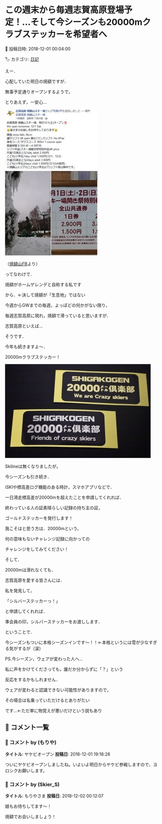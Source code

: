 # この週末から毎週志賀高原登場予定！…そして今シーズンも20000mクラブステッカーを希望者へ

📅 投稿日時: 2018-12-01 00:04:00

🏷️ カテゴリ: [日記](cc4b5682fb7b8b144980957a978653fb0.md)

えー．


心配していた明日の焼額ですが．


無事予定通りオープンするようで，


とりあえず，一安心…







![5d722607b3ebb9e60638acb9ba643112.jpg](images/5d722607b3ebb9e60638acb9ba643112.jpg)




（[焼額山FB](https://www.facebook.com/yakebitaiyama/posts/1932906453471358)より）





ってなわけで．


焼額がホームゲレンデと自称する私です


から．←決して焼額が「生息地」ではない


今週からGWまでの毎週，よっぽどの何かがない限り，


毎週志賀高原に現れ，焼額で滑っていると思いますが．





志賀高原といえば…


そうです．


今年も続きますよ～．


20000mクラブステッカー！




![619a6d32626b8fded1dc8d02502e7bdd.jpg](images/619a6d32626b8fded1dc8d02502e7bdd.jpg)







Skilineは無くなりましたが，


今シーズンも引き続き．


iSKIや標高差ログ機能のある時計，スマホアプリなどで．


一日滑走標高差が20000mを超えたことを申請してくれれば．


終わっている人の証素晴らしい記録の持ち主の証，


ゴールドステッカーを発行します！


我こそはと思う方は．20000mという，


何の意味もないチャレンジ記録に向かっての


チャレンジをしてみてください！





そして．


20000mは滑れなくても．


志賀高原を愛する皆さんには．


私を発見して，


「シルバーステッカーっ！」


と申請してくれれば．


準会員の印，シルバーステッカーをお渡しします．





ということで．


今シーズンもついに本格シーズンインです～！！←本格というには雪が少なすぎる気がするが（涙）





PS.今シーズン，ウェアが変わった人へ…


私に声をかけてくださっても，誰だか分からずに「？」という


反応をするかもしれません．


ウェアが変わると認識できない可能性がありますので，


その場合は名乗っていただけるとありがたい


です…←ただ単に物覚えが悪いだけという説もあり

## 💬 コメント一覧

### 💬 コメント by (もりや)
**タイトル**: ヤケビオープン
**投稿日**: 2018-12-01 19:18:28

ついにヤケビオープンしましたね。いよいよ明日からヤケビ参戦しますので、ヨロシクお願いします。

### 💬 コメント by (Skier_S)
**タイトル**: もりやさま
**投稿日**: 2018-12-02 00:12:07

娘もお待ちしてます～！

焼額でお会いしましょう！

